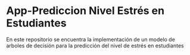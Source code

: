 # App-Prediccion Nivel Estrés en Estudiantes
En este repositorio se encuentra la implementación de un modelo de arboles de decisión para la predicción del nivel de estrés en estudiantes
